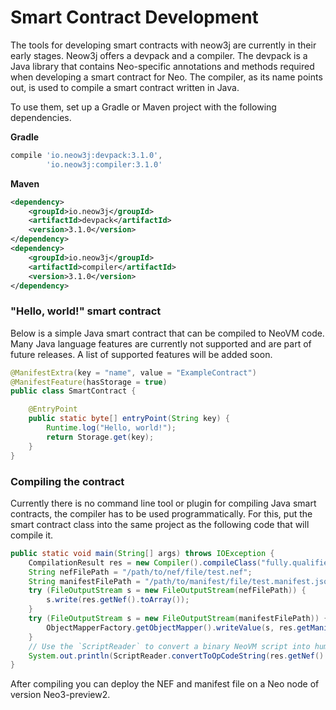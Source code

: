 # Smart Contract Development

The tools for developing smart contracts with neow3j are currently in their early stages. Neow3j
offers a devpack and a compiler. The devpack is a Java library that contains Neo-specific
annotations and methods required when developing a smart contract for Neo. The compiler, as its name
points out, is used to compile a smart contract written in Java.

To use them, set up a Gradle or Maven project with the following dependencies.

__Gradle__

```groovy
compile 'io.neow3j:devpack:3.1.0',
        'io.neow3j:compiler:3.1.0'
```

__Maven__

```xml
<dependency>
    <groupId>io.neow3j</groupId>
    <artifactId>devpack</artifactId>
    <version>3.1.0</version>
</dependency> 
<dependency>
    <groupId>io.neow3j</groupId>
    <artifactId>compiler</artifactId>
    <version>3.1.0</version>
</dependency> 
```

### "Hello, world!" smart contract

Below is a simple Java smart contract that can be compiled to NeoVM code. Many Java language
features are currently not supported and are part of future releases. A list of supported features
will be added soon.

```java
@ManifestExtra(key = "name", value = "ExampleContract")
@ManifestFeature(hasStorage = true)
public class SmartContract {

    @EntryPoint
    public static byte[] entryPoint(String key) {
        Runtime.log("Hello, world!");
        return Storage.get(key);
    }
}
```

### Compiling the contract

Currently there is no command line tool or plugin for compiling Java smart contracts, the compiler
has to be used programmatically. For this, put the smart contract class into the same project as
the following code that will compile it.

```java
public static void main(String[] args) throws IOException {
    CompilationResult res = new Compiler().compileClass("fully.qualified.name.SmartContract");
    String nefFilePath = "/path/to/nef/file/test.nef";
    String manifestFilePath = "/path/to/manifest/file/test.manifest.json";
    try (FileOutputStream s = new FileOutputStream(nefFilePath)) {
        s.write(res.getNef().toArray());
    }
    try (FileOutputStream s = new FileOutputStream(manifestFilePath)) {
        ObjectMapperFactory.getObjectMapper().writeValue(s, res.getManifest());
    }
    // Use the `ScriptReader` to convert a binary NeoVM script into human-readable instructions.
    System.out.println(ScriptReader.convertToOpCodeString(res.getNef().getScript()));
}
```

After compiling you can deploy the NEF and manifest file on a Neo node of version Neo3-preview2.